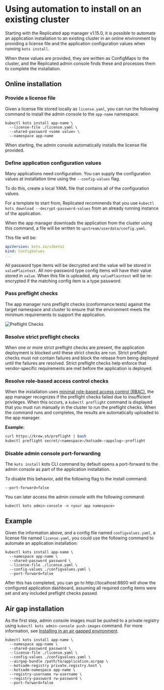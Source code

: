 # Using automation to install on an existing cluster

Starting with the Replicated app manager v1.15.0, it is possible to automate an application installation to an existing cluster in an online environment by providing a license file and the application configuration values when running `kots install`.

When these values are provided, they are written as ConfigMaps to the cluster, and the Replicated admin console finds these and processes them to complete the installation.

## Online installation

### Provide a license file

Given a license file stored locally as `license.yaml`, you can run the following command to install the admin console to the `app-name` namespace:

```shell
kubectl kots install app-name \
  --license-file ./license.yaml \
  --shared-password <some value> \
  --namespace app-name
```

When starting, the admin console automatically installs the license file provided.

### Define application configuration values

Many applications need configuration. You can supply the configuration values at installation time using the `--config-values` flag.

To do this, create a local YAML file that contains all of the configuration values.

For a template to start from, Replicated recommends that you use `kubectl kots download --decrypt-password-values` from an already running instance of the application.

When the app manager downloads the application from the cluster using this command, a file will be written to `upstream/userdata/config.yaml`.

This file will be:

```yaml
apiVersion: kots.io/v1beta1
kind: ConfigValues
...
```

All password type items will be decrypted and the value will be stored in `valuePlaintext`.
All non-password type config items will have their value stored in `value`.
When this file is uploaded, any `valuePlaintext` will be re-encrypted if the matching config item is a type password.

### Pass preflight checks

The app manager runs preflight checks (conformance tests) against the target namespace and cluster to ensure that the environment meets the minimum requirements to support the application.

![Preflight Checks](/images/preflight-checks.png)

### Resolve strict preflight checks

When one or more strict preflight checks are present, the application deployment is blocked until these strict checks are run. Strict preflight checks must not contain failures and block the release from being deployed until the failures are resolved. Strict preflight checks help enforce that vendor-specific requirements are met before the application is deployed.

### Resolve role-based access control checks

When the installation uses [minimal role-based access control (RBAC)](../reference/custom-resource-application#requireminimalrbacprivileges), the app manager recognizes if the preflight checks failed due to insufficient privileges. When this occurs, a `kubectl preflight` command is displayed that you must run manually in the cluster to run the preflight checks. When the command runs and completes, the results are automatically uploaded to the app manager.

**Example:**

```bash
curl https://krew.sh/preflight | bash
kubectl preflight secret/<namespace>/kotsadm-<appslug>-preflight
```

### Disable admin console port-forwarding
The `kots install` kots CLI command by default opens a port-forward to the admin console as part of the application installation.

To disable this behavior, add the following flag to the install command:

```shell
--port-forward=false
```

You can later access the admin console with the following command:

```shell
kubectl kots admin-console -n <your app namespace>
```

## Example

Given the information above, and a config file named `configvalues.yaml`, a license file named `license.yaml`, you could use the following command to automate an application installation:

```shell
kubectl kots install app-name \
  --namespace app-name \
  --shared-password password \
  --license-file ./license.yaml \
  --config-values ./configvalues.yaml \
  --port-forward=false
```

After this has completed, you can go to http://localhost:8800 will show the configured application dashboard, assuming all required config items were set and any included preflight checks passed.

## Air gap installation

As the first step, admin console images must be pushed to a private registry using `kubectl kots admin-console push-images` command. For more information, see [Installing in an air gapped environment](installing-existing-cluster-airgapped/).

```shell
kubectl kots install app-name \
  --namespace app-name \
  --shared-password password \
  --license-file ./license.yaml \
  --config-values ./configvalues.yaml \
  --airgap-bundle /path/to/application.airgap \
  --kotsadm-registry private.registry.host \
  --kotsadm-namespace app-name \
  --registry-username rw-username \
  --registry-password rw-password \
  --port-forward=false
```

